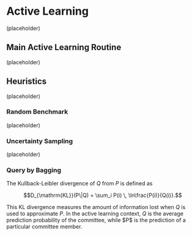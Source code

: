 Active Learning
===============

(placeholder)

Main Active Learning Routine
----------------------------

(placeholder)

Heuristics
----------

(placeholder)

### Random Benchmark

(placeholder)

### Uncertainty Sampling

(placeholder)

### Query by Bagging

The Kullback-Leibler divergence of $Q$ from $P$ is defined as

$$D_{\mathrm{KL}}(P\|Q) = \sum_i P(i) \, \ln\frac{P(i)}{Q(i)}.$$

This KL divergence measures the amount of information lost when $Q$ is
used to approximate $P$. In the active learning context, $Q$ is the
average prediction probability of the committee, while \$P\$ is the
prediction of a particular committee member.

